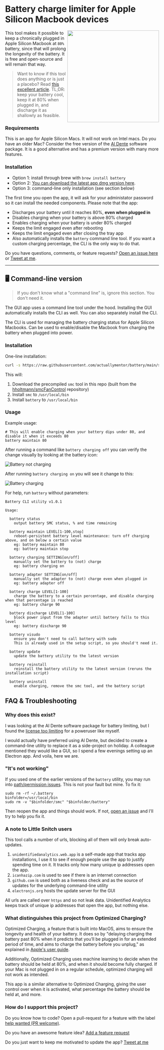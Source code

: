 # Battery charge limiter for Apple Silicon Macbook devices

<img width="300px" align="right" src="./screenshots/tray.png"/>This tool makes it possible to keep a chronically plugged in Apple Silicon Macbook at `80%` battery, since that will prolong the longevity of the battery. It is free and open-source and will remain that way.

> Want to know if this tool does anything or is just a placebo? Read [this excellent article](https://batteryuniversity.com/article/bu-808-how-to-prolong-lithium-based-batteries). TL;DR: keep your battery cool, keep it at 80% when plugged in, and discharge it as shallowly as feasible.

### Requirements

This is an app for Apple Silicon Macs. It will not work on Intel macs. Do you have an older Mac? Consider the free version of the [Al Dente](https://apphousekitchen.com/) software package. It is a good alternative and has a premium version with many more features.

### Installation

- Option 1: install through brew with `brew install battery`
- Option 2: [You can download the latest app dmg version here](https://github.com/actuallymentor/battery/releases/).
- Option 3: command-line only installation (see section below)

The first time you open the app, it will ask for your administator password so it can install the needed components. Please note that the app:

- Discharges your battery until it reaches 80%, **even when plugged in**
- Disables charging when your battery is above 80% charged
- Enables charging when your battery is under 80% charged
- Keeps the limit engaged even after rebooting
- Keeps the limit engaged even after closing the tray app
- Also automatically installs the `battery` command line tool. If you want a custom charging percentage, the CLI is the only way to do that.

Do you have questions, comments, or feature requests? [Open an issue here](https://github.com/actuallymentor/battery/issues) or [Tweet at me](https://twitter.com/actuallymentor).

---

## 🖥 Command-line version

> If you don't know what a "command line" is, ignore this section. You don't need it.

The GUI app uses a command line tool under the hood. Installing the GUI automatically installs the CLI as well. You can also separately install the CLI.

The CLI is used for managing the battery charging status for Apple Silicon Macbooks. Can be used to enable/disable the Macbook from charging the battery when plugged into power.

### Installation

One-line installation:

```bash
curl -s https://raw.githubusercontent.com/actuallymentor/battery/main/setup.sh | bash
```

This will:

1. Download the precompiled `smc` tool in this repo (built from the [hholtmann/smcFanControl](https://github.com/hholtmann/smcFanControl.git) repository)
2. Install `smc` to `/usr/local/bin`
3. Install `battery` to `/usr/local/bin`

### Usage

Example usage:

```shell
# This will enable charging when your battery dips under 80, and disable it when it exceeds 80
battery maintain 80
```

After running a command like `battery charging off` you can verify the change visually by looking at the battery icon:

![Battery not charging](./screenshots/not-charging-screenshot.png)

After running `battery charging on` you will see it change to this:

![Battery charging](./screenshots/charging-screenshot.png)

For help, run `battery` without parameters:

```
Battery CLI utility v1.0.1

Usage:

  battery status
    output battery SMC status, % and time remaining

  battery maintain LEVEL[1-100,stop]
    reboot-persistent battery level maintenance: turn off charging above, and on below a certain value
    eg: battery maintain 80
    eg: battery maintain stop

  battery charging SETTING[on/off]
    manually set the battery to (not) charge
    eg: battery charging on

  battery adapter SETTING[on/off]
    manually set the adapter to (not) charge even when plugged in
    eg: battery adapter off

  battery charge LEVEL[1-100]
    charge the battery to a certain percentage, and disable charging when that percentage is reached
    eg: battery charge 90

  battery discharge LEVEL[1-100]
    block power input from the adapter until battery falls to this level
    eg: battery discharge 90

  battery visudo
    ensure you don't need to call battery with sudo
    This is already used in the setup script, so you should't need it.

  battery update
    update the battery utility to the latest version

  battery reinstall
    reinstall the battery utility to the latest version (reruns the installation script)

  battery uninstall
    enable charging, remove the smc tool, and the battery script
```

## FAQ & Troubleshooting

### Why does this exist?

I was looking at the Al Dente software package for battery limiting, but I found the [license too limiting](https://github.com/davidwernhart/AlDente/discussions/558) for a poweruser like myself.

I would actually have preferred using Al Dente, but decided to create a command-line utility to replace it as a side-project on holiday. A colleague mentioned they would like a GUI, so I spend a few evenings setting up an Electron app. And voila, here we are.

### "It's not working"

If you used one of the earlier versions of the `battery` utility, you may run into [path/permission issues](https://github.com/actuallymentor/battery/issues/8). This is not your fault but mine. To fix it:

```
sudo rm -rf ~/.battery
binfolder=/usr/local/bin
sudo rm -v "$binfolder/smc" "$binfolder/battery"
```

Then reopen the app and things should work. If not, [open an issue](https://github.com/actuallymentor/battery/issues/new/choose) and I'll try to help you fix it.

### A note to Little Snitch users

This tool calls a number of urls, blocking all of them will only break auto-updates.

1. `unidentifiedanalytics.web.app` is a self-made app that tracks app installations, I use it to see if enough people use the app to justify spending time on it. It tracks only how many unique ip addresses open the app.
1. `icanhazip.com` is used to see if there is an internet connection
1. `github.com` is used both as a liveness check and as the source of updates for the underlying command-line utility
1. `electronjs.org` hosts the update server for the GUI

All urls are called over `https` and so not leak data. Unidentified Analytics keeps track of unique ip addresses that open the app, but nothing else.

### What distinguishes this project from Optimized Charging?

Optimized Charging, a feature that is built into MacOS, aims to ensure the longevity and health of your battery. It does so by "delaying charging the battery past 80% when it predicts that you’ll be plugged in for an extended period of time, and aims to charge the battery before you unplug," as explained in [Apple's user guide](https://support.apple.com/en-ca/guide/mac-help/mchlfc3b7879/mac#:~:text=Optimized%20Battery%20Charging%3A%20To%20reduce,the%20battery%20before%20you%20unplug.).

Additionally, Optimized Charging uses machine learning to decide when the battery should be held at 80%, and when it should become fully charged. If your Mac is not plugged in on a regular schedule, optimized charging will not work as intended.

This app is a similar alternative to Optimized Charging, giving the user control over when it is activated, what percentage the battery should be held at, and more.

### How do I support this project?

Do you know how to code? Open a pull-request for a feature with the label [help wanted (PR welcome)](https://github.com/actuallymentor/battery/labels/help%20wanted%20%28PR%20welcome%29).

Do you have an awesome feature idea? [Add a feature request](https://github.com/actuallymentor/battery/issues/new/choose)

Do you just want to keep me motivated to update the app? [Tweet at me](https://twitter.com/actuallymentor)
